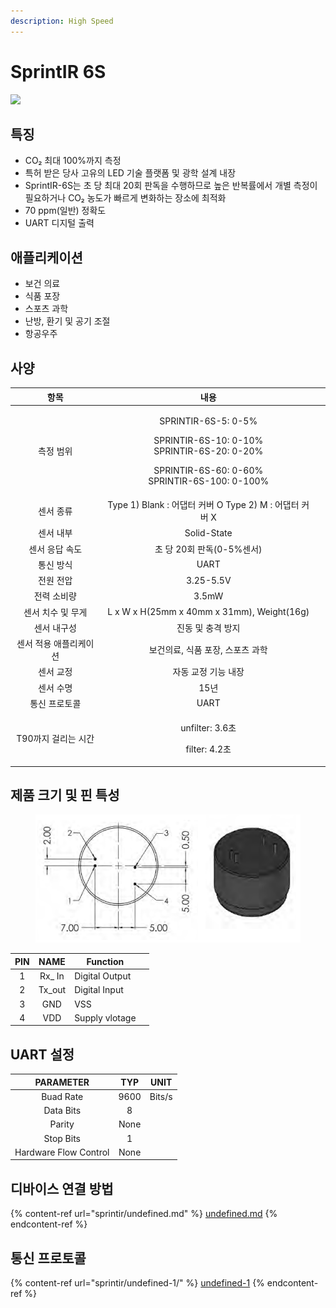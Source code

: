 ```yaml
---
description: High Speed
---
```


# SprintIR 6S

![](<../../.gitbook/assets/SprintIR\_main\_pic (1).jpg>)

## 특징

* CO₂ 최대 100%까지 측정
* 특허 받은 당사 고유의 LED 기술 플랫폼 및 광학 설계 내장
* SprintIR-6S는 초 당 최대 20회 판독을 수행하므로 높은 반복률에서 개별 측정이 필요하거나 CO₂ 농도가 빠르게 변화하는 장소에 최적화
* 70 ppm(일반) 정확도
* UART 디지털 출력

## 애플리케이션

* 보건 의료
* 식품 포장
* 스포츠 과학
* 난방, 환기 및 공기 조절
* 항공우주

## 사양

<table><thead><tr><th align="center">항목</th><th align="center">내용</th><th data-hidden></th></tr></thead><tbody><tr><td align="center">측정 범위</td><td align="center"><p>SPRINTIR-6S-5: 0-5%</p><p>SPRINTIR-6S-10: 0-10%<br>SPRINTIR-6S-20: 0-20%</p><p>SPRINTIR-6S-60: 0-60%<br>SPRINTIR-6S-100: 0-100%</p></td><td></td></tr><tr><td align="center">센서 종류</td><td align="center">Type 1) Blank : 어댑터 커버 O Type 2) M : 어댑터 커버 X</td><td></td></tr><tr><td align="center">센서 내부</td><td align="center">Solid-State</td><td></td></tr><tr><td align="center">센서 응답 속도</td><td align="center">초 당 20회 판독(0-5%센서)</td><td></td></tr><tr><td align="center">통신 방식</td><td align="center">UART</td><td></td></tr><tr><td align="center">전원 전압</td><td align="center">3.25-5.5V</td><td></td></tr><tr><td align="center">전력 소비량</td><td align="center">3.5mW</td><td></td></tr><tr><td align="center">센서 치수 및 무게</td><td align="center">L x W x H(25mm x 40mm x 31mm), Weight(16g)</td><td></td></tr><tr><td align="center">센서 내구성</td><td align="center">진동 및 충격 방지</td><td></td></tr><tr><td align="center">센서 적용 애플리케이션</td><td align="center">보건의료, 식품 포장, 스포츠 과학</td><td></td></tr><tr><td align="center">센서 교정</td><td align="center">자동 교정 기능 내장</td><td></td></tr><tr><td align="center">센서 수명</td><td align="center">15년</td><td></td></tr><tr><td align="center">통신 프로토콜</td><td align="center">UART</td><td></td></tr><tr><td align="center">T90까지 걸리는 시간</td><td align="center"><p>unfilter: 3.6초</p><p>filter: 4.2초</p></td><td></td></tr></tbody></table>

## 제품 크기 및 핀 특성

<figure><img src="../../.gitbook/assets/SprintIR-6S_pin.PNG" alt=""><figcaption></figcaption></figure>

<table><thead><tr><th align="center">PIN</th><th align="center">NAME</th><th>Function</th><th data-hidden></th></tr></thead><tbody><tr><td align="center">1</td><td align="center">Rx_ In</td><td>Digital Output</td><td></td></tr><tr><td align="center">2</td><td align="center">Tx_out</td><td>Digital Input</td><td></td></tr><tr><td align="center">3</td><td align="center">GND</td><td>VSS</td><td></td></tr><tr><td align="center">4</td><td align="center">VDD</td><td>Supply vlotage</td><td></td></tr></tbody></table>

## UART 설정

|       PARAMETER       |  TYP |  UNIT  |
| :-------------------: | :--: | :----: |
|       Buad Rate       | 9600 | Bits/s |
|       Data Bits       |   8  |        |
|         Parity        | None |        |
|       Stop Bits       |   1  |        |
| Hardware Flow Control | None |        |

## 디바이스 연결 방법

{% content-ref url="sprintir/undefined.md" %}
[undefined.md](sprintir/undefined.md)
{% endcontent-ref %}

## 통신 프로토콜

{% content-ref url="sprintir/undefined-1/" %}
[undefined-1](sprintir/undefined-1/)
{% endcontent-ref %}
